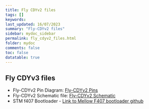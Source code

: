 ```yaml
---
title: Fly CDYv2 files
tags: []
keywords: 
last_updated: 16/07/2023
summary: "Fly-CDYv2 files"
sidebar: mydoc_sidebar
permalink: fly_cdyv2_files.html
folder: mydoc
comments: false
toc: false
datatable: true
---
```

## Fly CDYv3 files


- Fly-CDYv2 Pin Diagram: [Fly-CDYv2 Pins](https://github.com/Mellow-3D/Fly-CDYv2/blob/main/Hardware/Pin%20Names.svg)
- Fly-CDYv2 Schematic file: [Fly-CDYv2 Schematic](https://github.com/Mellow-3D/Fly-CDYv2/blob/main/Hardware/Schematic.pdf)
- STM f407 Bootloader - [Link to Mellow F407 bootloader github](hhttps://github.com/Mellow-3D/f407bootloader/releases)